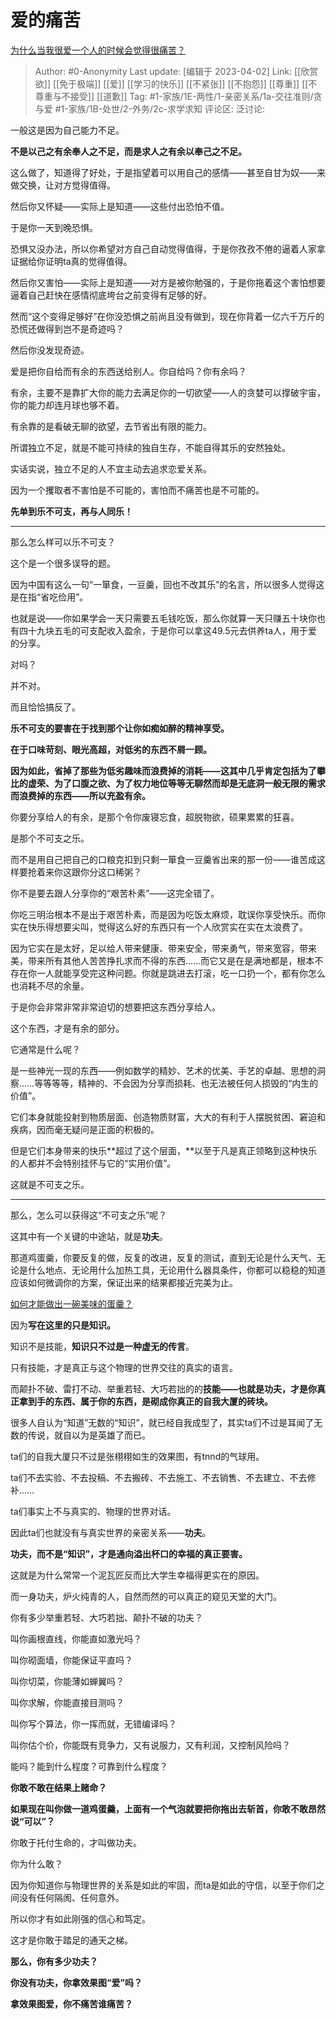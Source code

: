 # 爱的痛苦
[为什么当我很爱一个人的时候会觉得很痛苦？](https://www.zhihu.com/question/418006057/answer/1827778336)

> Author: #0-Anonymity
> Last update: [编辑于 2023-04-02]
> Link: [[欣赏欲]] [[免于极端]] [[爱]] [[学习的快乐]] [[不紧张]] [[不抱怨]] [[尊重]] [[不尊重与不接受]] [[道歉]]
> Tag: #1-家族/1E-两性/1-亲密关系/1a-交往准则/贪与爱 #1-家族/1B-处世/2-外务/2c-求学求知
> 评论区:
> 泛讨论:

一般这是因为自己能力不足。

**不是以己之有余奉人之不足，而是求人之有余以奉己之不足。**

这么做了，知道得了好处，于是指望着可以用自己的感情——甚至自甘为奴——来做交换，让对方觉得值得。

然后你又怀疑——实际上是知道——这些付出恐怕不值。

于是你一天到晚恐惧。

恐惧又没办法，所以你希望对方自己自动觉得值得，于是你孜孜不倦的逼着人家拿证据给你证明ta真的觉得值得。

然后你又害怕——实际上是知道——对方是被你勉强的，于是你拖着这个害怕想要逼着自己赶快在感情彻底垮台之前变得有足够的好。

然而“这个变得足够好”在你没恐惧之前尚且没有做到，现在你背着一亿六千万斤的恐慌还做得到岂不是奇迹吗？

然后你没发现奇迹。

  

爱是把你自给而有余的东西送给别人。你自给吗？你有余吗？

有余，主要不是靠扩大你的能力去满足你的一切欲望——人的贪婪可以撑破宇宙，你的能力却连月球也够不着。

有余靠的是看破无聊的欲望，去节省出有限的能力。

所谓独立不足，就是不能可持续的独自生存，不能自得其乐的安然独处。

实话实说，独立不足的人不宜主动去追求恋爱关系。

因为一个攫取者不害怕是不可能的，害怕而不痛苦也是不可能的。

**先单到乐不可支，再与人同乐！**

---

那么怎么样可以乐不可支？

这个是一个很多误导的题。

因为中国有这么一句“一箪食，一豆羹，回也不改其乐”的名言，所以很多人觉得这是在指“省吃俭用”。

也就是说——你如果学会一天只需要五毛钱吃饭，那么你就算一天只赚五十块你也有四十九块五毛的可支配收入盈余，于是你可以拿这49.5元去供养ta人，用于爱的分享。

对吗？

并不对。

而且恰恰搞反了。

**乐不可支的要害在于找到那个让你如痴如醉的精神享受。**

**在于口味苛刻、眼光高超，对低劣的东西不屑一顾。**

**因为如此，省掉了那些为低劣趣味而浪费掉的消耗——这其中几乎肯定包括为了攀比的虚荣、为了口腹之欲、为了权力地位等等无聊然而却是无底洞一般无限的需求而浪费掉的东西——所以充盈有余。**

你要分享给人的有余，是那个令你废寝忘食，超脱物欲，硕果累累的狂喜。

是那个不可支之乐。

而不是用自己把自己的口粮克扣到只剩一箪食一豆羹省出来的那一份——谁苦成这样要抢着来你这跟你分这口稀粥？

你不是要去跟人分享你的“艰苦朴素”——这完全错了。

你吃三明治根本不是出于艰苦朴素，而是因为吃饭太麻烦，耽误你享受快乐。而你实在快乐得想要尖叫，觉得这么好的东西只有一个人欣赏实在实在太浪费了。

因为它实在是太好，足以给人带来健康、带来安全，带来勇气，带来宽容，带来美，带来所有其他人苦苦挣扎求而不得的东西……而它又是在是满地都是，根本不存在你一人就能享受完这种问题。你就是跳进去打滚，吃一口扔一个，都有你怎么也消耗不尽的余量。

于是你会非常非常非常迫切的想要把这东西分享给人。

这个东西，才是有余的部分。

它通常是什么呢？

是一些神光一现的东西——例如数学的精妙、艺术的优美、手艺的卓越、思想的洞察……等等等等，精神的、不会因为分享而损耗、也无法被任何人损毁的“内生的价值”。

它们本身就能投射到物质层面、创造物质财富，大大的有利于人摆脱贫困、窘迫和疾病，因而毫无疑问是正面的积极的。

但是它们本身带来的快乐**超过了这个层面，**以至于凡是真正领略到这种快乐的人都并不会特别挂怀与它的“实用价值”。

这就是不可支之乐。

---

那么，怎么可以获得这“不可支之乐”呢？

这其中有一个关键的中途站，就是**功夫**。

那道鸡蛋羹，你要反复的做，反复的改进，反复的测试，直到无论是什么天气、无论是什么地点、无论用什么加热工具，无论用什么器具条件，你都可以稳稳的知道应该如何微调你的方案，保证出来的结果都接近完美为止。

[如何才能做出一碗美味的蛋羹？](https://www.zhihu.com/question/315035483/answer/1789846187)

因为**写在这里的只是知识。**

知识不是技能，**知识只不过是一种虚无的传言**。

只有技能，才是真正与这个物理的世界交往的真实的语言。

而颠扑不破、雷打不动、举重若轻、大巧若拙的的**技能——**也就是**功夫，才是你真正拿到手的东西、属于你的东西，是砌成你真正的自我大厦的砖块。**

很多人自认为“知道”无数的“知识”，就已经自我成型了，其实ta们不过是耳闻了无数的传说，就自以为是英雄了而已。

ta们的自我大厦只不过是张栩栩如生的效果图，有tnnd的气球用。

ta们不去实验、不去投稿、不去搬砖、不去施工、不去销售、不去建立、不去修补……

ta们事实上不与真实的、物理的世界对话。

因此ta们也就没有与真实世界的亲密关系——**功夫**。

**功夫，而不是“知识”，才是通向溢出杯口的幸福的真正要害。**

这就是为什么常常一个泥瓦匠反而比大学生幸福得更实在的原因。

而一身功夫，炉火纯青的人，自然而然的可以真正的窥见天堂的大门。

你有多少举重若轻、大巧若拙、颠扑不破的功夫？

叫你画根直线，你能直如激光吗？

叫你砌面墙，你能保证平直吗？

叫你切菜，你能薄如蝉翼吗？

叫你求解，你能直接目测吗？

叫你写个算法，你一挥而就，无错编译吗？

叫你估个价，你能既有竞争力，又有说服力，又有利润，又控制风险吗？

能吗？能到什么程度？可靠到什么程度？

**你敢不敢在结果上赌命？**

**如果现在叫你做一道鸡蛋羹，上面有一个气泡就要把你拖出去斩首，你敢不敢昂然说“可以”？**

你敢于托付生命的，才叫做功夫。

你为什么敢？

因为你知道你与物理世界的关系是如此的牢固，而ta是如此的守信，以至于你们之间没有任何隔阂、任何意外。

所以你才有如此刚强的信心和笃定。

这才是你敢于踏足的通天之梯。

**那么，你有多少功夫？**

  

**你没有功夫，你拿效果图“爱”吗？**

**拿效果图爱，你不痛苦谁痛苦？**
